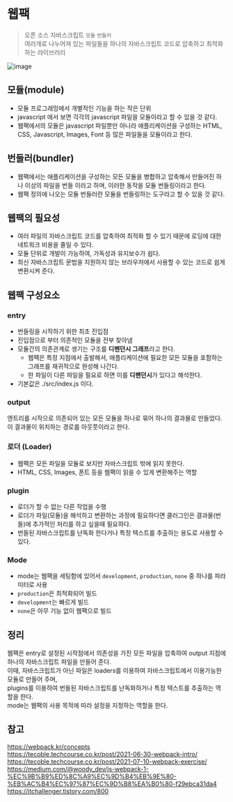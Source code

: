 # 웹팩
> 오픈 소스 자바스크립트 `모듈` `번들러`  
> 여러개로 나누어져 있는 파일들을 하나의 자바스크립트 코드로 압축하고 최적화하는 라이브러리

![image](https://user-images.githubusercontent.com/80516736/227402609-fb0a000b-7e1b-4ae8-a8e0-6927eb353556.png)

## 모듈(module)
- 모듈 프로그래밍에서 개별적인 기능을 하는 작은 단위
- javascript 에서 보면 각각의 javascript 파일을 모듈이라고 할 수 있을 것 같다.
- 웹팩에서의 모듈은 javascript 파일뿐만 아니라 애플리케이션을 구성하는 HTML, CSS, Javascript, Images, Font 등 많은 파일들을 모듈이라고 한다.

## 번들러(bundler)
- 웹팩에서는 애플리케이션을 구성하는 모든 모듈을 병합하고 압축해서 만들어진 하나 이상의 파일을 번들 이라고 하며, 이러한 동작을 모듈 번들링이라고 한다.
- 웹팩 정의에 나오는 모듈 번들러란 모듈을 번들링하는 도구라고 할 수 있을 것 같다.

## 웹팩의 필요성
- 여러 파일의 자바스크립트 코드를 압축하여 최적화 할 수 있기 때문에 로딩에 대한 네트워크 비용을 줄일 수 있다.
- 모듈 단위로 개발이 가능하여, 가독성과 유지보수가 쉽다.
- 최신 자바스크립트 문법을 지원하지 않는 브라우저에서 사용할 수 있는 코드로 쉽게 변환시켜 준다.

## 웹팩 구성요소

### entry
- 번들링을 시작하기 위한 최초 진입점
- 진입점으로 부터 의존적인 모듈을 전부 찾아냄
- 모듈간의 의존관계로 생기는 구조를 **디펜던시 그래프**라고 한다.
  * 웹팩은 특정 지점에서 출발해서, 애플리케이션에 필요한 모든 모듈을 포함하는 그래프를 재귀적으로 완성해 나간다.
  * 한 파일이 다른 파일을 필요로 하면 이를 **디펜던시**가 있다고 해석한다.
- 기본값은 ./src/index.js 이다.

### output
엔트리를 시작으로 의존되어 있는 모든 모듈을 하나로 묶어 하나의 결과물로 만들었다. 이 결과물이 위치하는 경로를 아웃풋이라고 한다.

### 로더 (Loader)
- 웹팩은 모든 파일을 모듈로 보지만 자바스크립트 밖에 읽지 못한다.
- HTML, CSS, Images, 폰트 등을 웹팩이 읽을 수 있게 변환해주는 역할

### plugin
- 로더가 할 수 없는 다른 작업을 수행
- 로더가 파일(모듈)을 해석하고 변환하는 과정에 필요하다면 클러그인은 결과물(번들)에 추가적인 처리를 하고 싶을때 필요하다.
- 번들된 자바스크립트를 난독화 한다거나 특정 텍스트를 추출하는 용도로 사용할 수 있다.

### Mode
- mode는 웹팩을 세팅함에 있어서 `development`, `production`, `none` 중 하나를 파라미터로 사용
- `production`은 최적화되어 빌드
- `development`는 빠르게 빌드
- `none`은 아무 기능 없이 웹팩으로 빌드

## 정리
웹팩은 entry로 설정된 시작점에서 의존성을 가진 모든 파일을 압축하여 output 지점에 하나의 자바스크립트 파일을 만들어 준다.  
이때, 자바스크립트가 아닌 파일은 loaders를 이용하여 자바스크립트에서 이용가능한 모듈로 만들어 주며,  
plugins를 이용하여 번들된 자바스크립트를 난독화하거나 특정 텍스트를 추출하는 역할을 한다.  
mode는 웹팩의 사용 목적에 따라 설정을 지정하는 역할을 한다.

## 참고
https://webpack.kr/concepts  
https://tecoble.techcourse.co.kr/post/2021-06-30-webpack-intro/  
https://tecoble.techcourse.co.kr/post/2021-07-10-webpack-exercise/  
https://medium.com/@woody_dev/js-webpack-1-%EC%9B%B9%ED%8C%A9%EC%9D%B4%EB%9E%80-%EB%AC%B4%EC%97%87%EC%9D%B8%EA%B0%80-f29ebca31da4  
https://itchallenger.tistory.com/800
